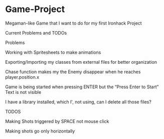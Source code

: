 # Game-Project
Megaman-like Game that I want to do for my first Ironhack Project

Current Problems and TODOs


Problems


Working with Spritesheets to make animations

Exporting/Importing my classes from external files for better organization

Chase function makes my the Enemy disappear when he reaches player.position.x

Game is being started when pressing ENTER but the “Press Enter to Start” Text is not visible

I have a library installed, which I', not using, can I delete all those files?


TODOS


Making Shots triggered by SPACE not mouse click

Making shots go only horizontally
